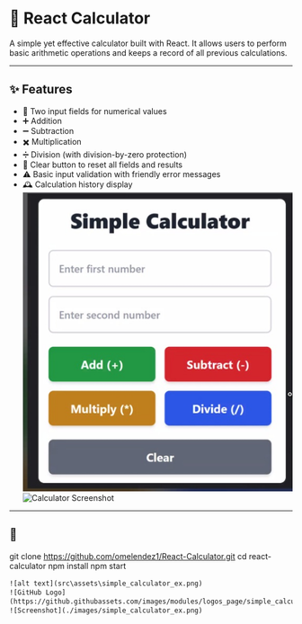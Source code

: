 # 🧮 React Calculator

A simple yet effective calculator built with React. It allows users to perform basic arithmetic operations and keeps a record of all previous calculations.

---

## ✨ Features

- 🔢 Two input fields for numerical values
- ➕ Addition
- ➖ Subtraction
- ✖️ Multiplication
- ➗ Division (with division-by-zero protection)
- 🧼 Clear button to reset all fields and results
- ⚠️ Basic input validation with friendly error messages
- 🕰️ Calculation history display
![Screenshot](src\assets\simple_calculator_ex.png)
![Calculator Screenshot](https://raw.githubusercontent.com/your-username/your-repo-name/main/src/assets/simple_calculator_ex.png)
---

## 🚀 
git clone https://github.com/omelendez1/React-Calculator.git
cd react-calculator
npm install
npm start

```# React-Calculator
![alt text](src\assets\simple_calculator_ex.png)
![GitHub Logo](https://github.githubassets.com/images/modules/logos_page/simple_calculator_ex.png)
![Screenshot](./images/simple_calculator_ex.png)
